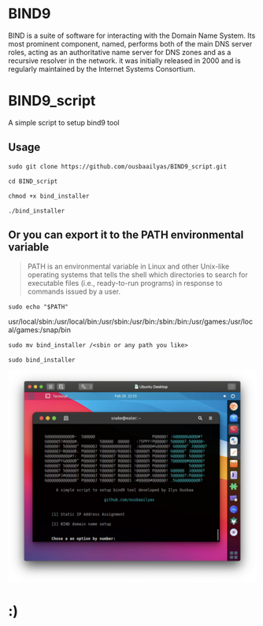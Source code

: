 # BIND9

BIND is a suite of software for interacting with the Domain Name System. Its most prominent component, named, performs both of the main DNS server roles, acting as an authoritative name server for DNS zones and as a recursive resolver in the network.
it was initially released in 2000 and is regularly maintained by the Internet Systems Consortium.

# BIND9_script
A simple script to setup bind9 tool

## Usage 
```
sudo git clone https://github.com/ousbaailyas/BIND9_script.git
```
```
cd BIND_script
```
```
chmod +x bind_installer
```
```
./bind_installer
```
## Or you can export it to the PATH environmental variable

> PATH is an environmental variable in Linux and other Unix-like operating systems that tells the shell which directories to search for executable files (i.e., ready-to-run programs) in response to commands issued by a user.

```
sudo echo "$PATH"
```
usr/local/sbin:/usr/local/bin:/usr/sbin:/usr/bin:/sbin:/bin:/usr/games:/usr/local/games:/snap/bin

```
sudo mv bind_installer /<sbin or any path you like>
```
```
sudo bind_installer
```

![alt text](https://github.com/ousbaailyas/BIND9_script/blob/master/Screen%20Shot%202022-02-20%20at%2010.55.51%20PM.png)

# :)
